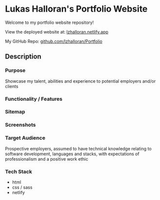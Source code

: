 # Lukas Halloran's Portfolio Website

Welcome to my portfolio website repository! 

View the deployed website at: [lzhalloran.netlify.app](https://lzhalloran.netlify.app/)

My GitHub Repo: [github.com/lzhalloran/Portfolio](https://github.com/lzhalloran/Portfolio)

## Description

### Purpose
Showcase my talent, abilities and experience to potential employers and/or clients

### Functionality / Features

### Sitemap

### Screenshots

### Target Audience
Prospective employers, assumed to have technical knowledge relating to software development, languages and stacks, with expectations of professionalism and a positive work ethic

### Tech Stack
- html
- css / sass
- netlify